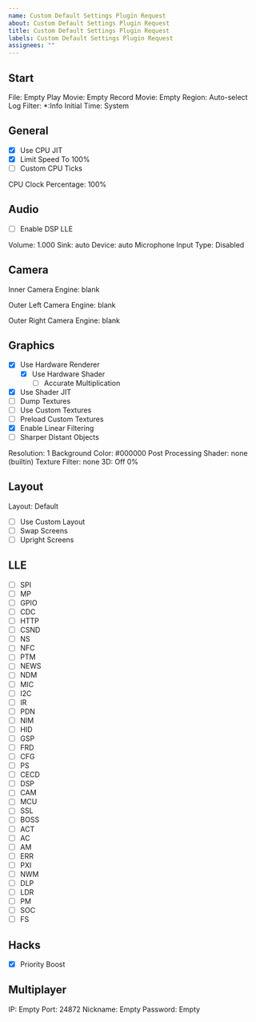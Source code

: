 ```yaml
---
name: Custom Default Settings Plugin Request
about: Custom Default Settings Plugin Request
title: Custom Default Settings Plugin Request
labels: Custom Default Settings Plugin Request
assignees: ""
---
```


<!--
If you want to enable something, change `[ ]` to `[x]`
If you want to disable something, change `[x]` to `[ ]`
-->

## Start

File: Empty
Play Movie: Empty
Record Movie: Empty
Region: Auto-select
Log Filter: \*:Info
Initial Time: System <!-- If this is Unix Timestamp, add the number after this -->

## General

- [x] Use CPU JIT
- [x] Limit Speed <!-- Remove the To % if this is disabled --> To 100%
- [ ] Custom CPU Ticks <!-- If this is enabled, add the number after this -->

CPU Clock Percentage: 100%

## Audio

- [ ] Enable DSP LLE

Volume: 1.000
Sink: auto
Device: auto
Microphone Input Type: Disabled

<!-- If Microphone Input Type is Real Device, add Microphone Device after this -->

## Camera

Inner Camera Engine: blank

<!-- If Inner Camera Engine is image, add Inner Camera Parameter after this -->

Outer Left Camera Engine: blank

<!-- If Outer Left Camera Engine is image, add Outer Left Camera Parameter after this -->

Outer Right Camera Engine: blank

<!-- If Outer Right Camera Engine is image, add Outer Right Camera Parameter after this -->

## Graphics

- [x] Use Hardware Renderer
  - [x] Use Hardware Shader
    - [ ] Accurate Multiplication
- [x] Use Shader JIT
- [ ] Dump Textures
- [ ] Use Custom Textures
- [ ] Preload Custom Textures
- [x] Enable Linear Filtering
- [ ] Sharper Distant Objects

Resolution: 1
Background Color: #000000
Post Processing Shader: none (builtin)
Texture Filter: none
3D: Off 0%

## Layout

Layout: Default

- [ ] Use Custom Layout
- [ ] Swap Screens
- [ ] Upright Screens

<!--
If Use Custom Layout is enabled, add:

Top Left
Top Top
Top Right
Top Bottom
Bottom Left
Bottom Top
Bottom Right
Bottom Bottom
-->

## LLE

- [ ] SPI
- [ ] MP
- [ ] GPIO
- [ ] CDC
- [ ] HTTP
- [ ] CSND
- [ ] NS
- [ ] NFC
- [ ] PTM
- [ ] NEWS
- [ ] NDM
- [ ] MIC
- [ ] I2C
- [ ] IR
- [ ] PDN
- [ ] NIM
- [ ] HID
- [ ] GSP
- [ ] FRD
- [ ] CFG
- [ ] PS
- [ ] CECD
- [ ] DSP
- [ ] CAM
- [ ] MCU
- [ ] SSL
- [ ] BOSS
- [ ] ACT
- [ ] AC
- [ ] AM
- [ ] ERR
- [ ] PXI
- [ ] NWM
- [ ] DLP
- [ ] LDR
- [ ] PM
- [ ] SOC
- [ ] FS

## Hacks

- [x] Priority Boost

## Multiplayer

IP: Empty
Port: 24872
Nickname: Empty
Password: Empty
